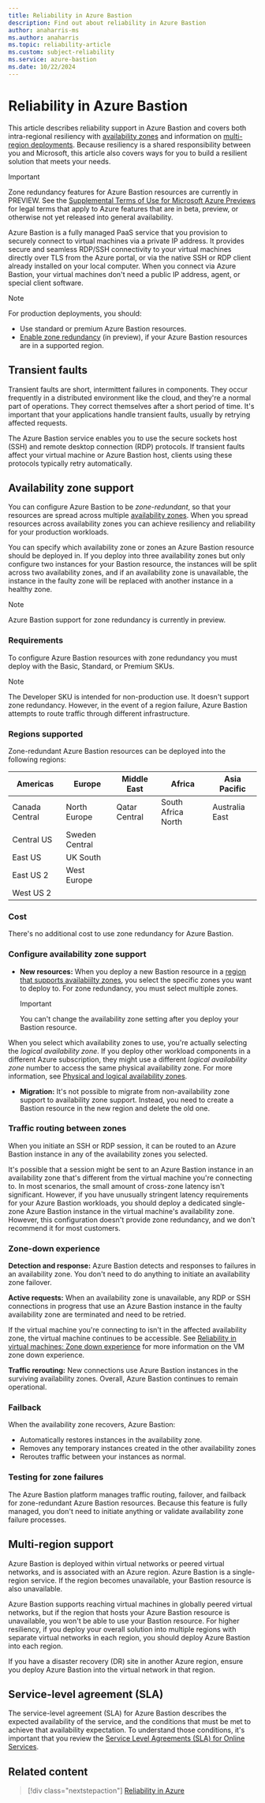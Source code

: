 ```yaml
---
title: Reliability in Azure Bastion
description: Find out about reliability in Azure Bastion  
author: anaharris-ms 
ms.author: anaharris
ms.topic: reliability-article
ms.custom: subject-reliability
ms.service: azure-bastion
ms.date: 10/22/2024
---
```


# Reliability in Azure Bastion

This article describes reliability support in Azure Bastion and covers both intra-regional resiliency with [availability zones](#availability-zone-support) and information on [multi-region deployments](#multi-region-support). Because resiliency is a shared responsibility between you and Microsoft, this article also covers ways for you to build a resilient solution that meets your needs.

> [!IMPORTANT]
> Zone redundancy features for Azure Bastion resources are currently in PREVIEW.
> See the [Supplemental Terms of Use for Microsoft Azure Previews](https://azure.microsoft.com/support/legal/preview-supplemental-terms/) for legal terms that apply to Azure features that are in beta, preview, or otherwise not yet released into general availability.

Azure Bastion is a fully managed PaaS service that you provision to securely connect to virtual machines via a private IP address. It provides secure and seamless RDP/SSH connectivity to your virtual machines directly over TLS from the Azure portal, or via the native SSH or RDP client already installed on your local computer. When you connect via Azure Bastion, your virtual machines don't need a public IP address, agent, or special client software.

> [!NOTE]
> For production deployments, you should:
> - Use standard or premium Azure Bastion resources.
> - [Enable zone redundancy](#availability-zone-support) (in preview), if your Azure Bastion resources are in a supported region.

## Transient faults

Transient faults are short, intermittent failures in components. They occur frequently in a distributed environment like the cloud, and they're a normal part of operations. They correct themselves after a short period of time. It's important that your applications handle transient faults, usually by retrying affected requests.

The Azure Bastion service enables you to use the secure sockets host (SSH) and remote desktop connection (RDP) protocols. If transient faults affect your virtual machine or Azure Bastion host, clients using these protocols typically retry automatically.

## Availability zone support

You can configure Azure Bastion to be *zone-redundant*, so that your resources are spread across multiple [availability zones](../reliability/availability-zones-overview.md). When you spread resources across availability zones you can achieve resiliency and reliability for your production workloads.

You can specify which availability zone or zones an Azure Bastion resource should be deployed in. If you deploy into three availability zones but only configure two instances for your Bastion resource, the instances will be split across two availability zones, and if an availability zone is unavailable, the instance in the faulty zone will be replaced with another instance in a healthy zone.

> [!NOTE]
> Azure Bastion support for zone redundancy is currently in preview.

### Requirements

To configure Azure Bastion resources with zone redundancy you must deploy with the Basic, Standard, or Premium SKUs.

> [!NOTE]
> The Developer SKU is intended for non-production use. It doesn't support zone redundancy. However, in the event of a region failure, Azure Bastion attempts to route traffic through different infrastructure.

### Regions supported

Zone-redundant Azure Bastion resources can be deployed into the following regions:

| Americas | Europe | Middle East | Africa | Asia Pacific |
|---|---|---|---|---|
| Canada Central | North Europe | Qatar Central | South Africa North | Australia East |
| Central US | Sweden Central | | |
| East US | UK South
| East US 2 | West Europe | | |
| West US 2  | | | |

### Cost

There's no additional cost to use zone redundancy for Azure Bastion.

### Configure availability zone support

- **New resources:** When you deploy a new Bastion resource in a [region that supports availabiilty zones](#regions-supported), you select the specific zones you want to deploy to.  For zone redundancy, you must select multiple zones. 

   >[!IMPORTANT]
   > You can't change the availability zone setting after you deploy your Bastion resource.

When you select which availability zones to use, you're actually selecting the *logical availability zone*. If you deploy other workload components in a different Azure subscription, they might use a different *logical availability zone* number to access the same physical availability zone. For more information, see [Physical and logical availability zones](./availability-zones-overview.md#physical-and-logical-availability-zones).

- **Migration:** It's not possible to migrate from non-availability zone support to availability zone support. Instead, you need to create a Bastion resource in the new region and delete the old one.

### Traffic routing between zones

When you initiate an SSH or RDP session, it can be routed to an Azure Bastion instance in any of the availability zones you selected.

It's possible that a session might be sent to an Azure Bastion instance in an availability zone that's different from the virtual machine you're connecting to.  In most scenarios, the small amount of cross-zone latency isn't significant. However, if you have unusually stringent latency requirements for your Azure Bastion workloads, you should deploy a dedicated single-zone Azure Bastion instance in the virtual machine's availability zone. However, this configuration doesn't provide zone redundancy, and we don't recommend it for most customers.

### Zone-down experience

**Detection and response:** Azure Bastion detects and responses to failures in an availability zone. You don't need to do anything to initiate an availability zone failover.

**Active requests:** When an availability zone is unavailable, any RDP or SSH connections in progress that use an Azure Bastion instance in the faulty availability zone are terminated and need to be retried.

If the virtual machine you're connecting to isn't in the affected availability zone, the virtual machine continues to be accessible. See [Reliability in virtual machines: Zone down experience](./reliability-virtual-machines.md#zone-down-experience) for more information on the VM zone down experience.

**Traffic rerouting:** New connections use Azure Bastion instances in the surviving availability zones. Overall, Azure Bastion continues to remain operational.

### Failback

When the availability zone recovers, Azure Bastion:

- Automatically restores instances in the availability zone.
- Removes any temporary instances created in the other availability zones
- Reroutes traffic between your instances as normal.

### Testing for zone failures

The Azure Bastion platform manages traffic routing, failover, and failback for zone-redundant Azure Bastion resources. Because this feature is fully managed, you don't need to initiate anything or validate availability zone failure processes.

## Multi-region support

Azure Bastion is deployed within virtual networks or peered virtual networks, and is associated with an Azure region. Azure Bastion is a single-region service. If the region becomes unavailable, your Bastion resource is also unavailable.

Azure Bastion supports reaching virtual machines in globally peered virtual networks, but if the region that hosts your Azure Bastion resource is unavailable, you won't be able to use your Bastion resource. For higher resiliency, if you deploy your overall solution into multiple regions with separate virtual networks in each region, you should deploy Azure Bastion into each region.

If you have a disaster recovery (DR) site in another Azure region, ensure you deploy Azure Bastion into the virtual network in that region.

## Service-level agreement (SLA)

The service-level agreement (SLA) for Azure Bastion describes the expected availability of the service, and the conditions that must be met to achieve that availability expectation. To understand those conditions, it's important that you review the [Service Level Agreements (SLA) for Online Services](https://www.microsoft.com/licensing/docs/view/Service-Level-Agreements-SLA-for-Online-Services).

## Related content

> [!div class="nextstepaction"]
> [Reliability in Azure](./overview.md)
